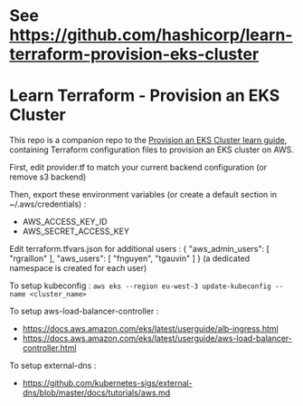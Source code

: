 # See https://github.com/hashicorp/learn-terraform-provision-eks-cluster
# Learn Terraform - Provision an EKS Cluster

This repo is a companion repo to the [Provision an EKS Cluster learn guide](https://learn.hashicorp.com/terraform/kubernetes/provision-eks-cluster), containing
Terraform configuration files to provision an EKS cluster on AWS.

First, edit provider.tf to match your current backend configuration (or remove s3 backend)

Then, export these environment variables (or create a default section in ~/.aws/credentials) :
- AWS_ACCESS_KEY_ID
- AWS_SECRET_ACCESS_KEY

Edit terraform.tfvars.json for additional users :
{
  "aws_admin_users": [
    "rgraillon"
  ],
  "aws_users": [
    "fnguyen",
    "tgauvin"
  ]
}
(a dedicated namespace is created for each user)

To setup kubeconfig : `aws eks --region eu-west-3 update-kubeconfig --name <cluster_name>`

To setup aws-load-balancer-controller :
- https://docs.aws.amazon.com/eks/latest/userguide/alb-ingress.html
- https://docs.aws.amazon.com/eks/latest/userguide/aws-load-balancer-controller.html

To setup external-dns :
- https://github.com/kubernetes-sigs/external-dns/blob/master/docs/tutorials/aws.md
